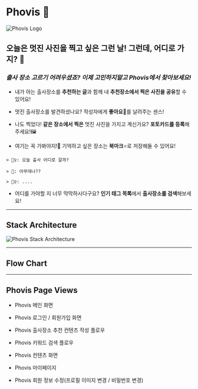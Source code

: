 # Phovis 📸

![Phovis Logo](https://images.velog.io/images/seungsang00/post/87b13dc2-3bf0-4e6d-8a21-1225708f149f/logo-banner.png)

## 오늘은 멋진 사진을 찍고 싶은 그런 날! 그런데, 어디로 가지? 🤔 

### _출사 장소 고르기 어려우셨죠? 이제 고민하지말고 **Phovis**에서 찾아보세요!_

- 내가 아는 출사장소를 **추천하는 글**과 함께 내 **추천장소에서 찍은 사진을 공유**할 수 있어요!

- 멋진 출사장소를 발견하셨나요? 작성자에게 **좋아요**🧡를 날려주는 센스!

- 나도 찍었다! **같은 장소에서 찍은** 멋진 사진을 가지고 계신가요? **포토카드를 등록**해주세요!🖼

- 여기는 꼭 가봐야지!🧐 기억하고 싶은 장소는 **북마크**⭐로 저장해둘 수 있어요!

```
> 🙍‍♀️: 오늘 출사 어디로 갈까? 

> 🧑: 아무데나?? 

> 🙍‍♀️: .... 
```
- 어디를 가야할 지 너무 막막하시다구요? **인기 태그 목록**에서 **출사장소를 검색**해보세요!

---

## Stack Architecture
![Phovis Stack Architecture](https://images.velog.io/images/seungsang00/post/be70f354-f05e-46ba-825d-13d8b082d08e/%EC%B6%9C%EC%9E%A5(%EC%B6%9C%EC%82%AC%EC%9E%A5%EC%86%8C%20%EC%B6%94%EC%B2%9C)%20-%20Stack%20Architecture%20(1).jpg)

---

## Flow Chart

---

## Phovis Page Views

- Phovis 메인 화면

- Phovis 로그인 / 회원가입 화면

- Phovis 출사장소 추천 컨텐츠 작성 플로우

- Phovis 키워드 검색 플로우

- Phovis 컨텐츠 화면

- Phovis 마이페이지

- Phovis 회원 정보 수정(프로필 이미지 변경 / 비밀번호 변경)


